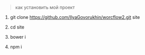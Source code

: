 > как установить мой проект 

1. git clone https://github.com/IlyaGovorukhin/worcflow2.git site

2. cd site

3. bower i

4. npm i
